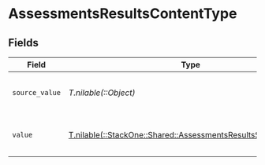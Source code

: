 # AssessmentsResultsContentType


## Fields

| Field                                                                                                                  | Type                                                                                                                   | Required                                                                                                               | Description                                                                                                            | Example                                                                                                                |
| ---------------------------------------------------------------------------------------------------------------------- | ---------------------------------------------------------------------------------------------------------------------- | ---------------------------------------------------------------------------------------------------------------------- | ---------------------------------------------------------------------------------------------------------------------- | ---------------------------------------------------------------------------------------------------------------------- |
| `source_value`                                                                                                         | *T.nilable(::Object)*                                                                                                  | :heavy_minus_sign:                                                                                                     | The source value of the content type.                                                                                  | Text                                                                                                                   |
| `value`                                                                                                                | [T.nilable(::StackOne::Shared::AssessmentsResultsSchemasValue)](../../models/shared/assessmentsresultsschemasvalue.md) | :heavy_minus_sign:                                                                                                     | The content type of the attachment.                                                                                    | text                                                                                                                   |
